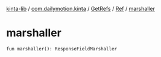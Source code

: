 [kinta-lib](../../../index.md) / [com.dailymotion.kinta](../../index.md) / [GetRefs](../index.md) / [Ref](index.md) / [marshaller](./marshaller.md)

# marshaller

`fun marshaller(): ResponseFieldMarshaller`